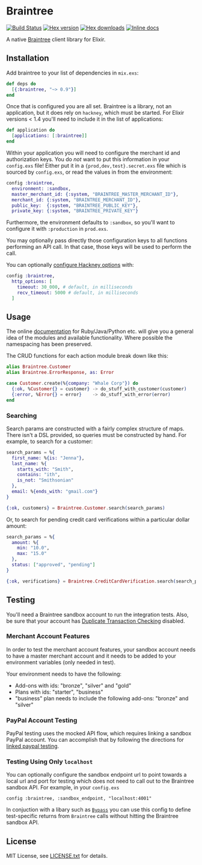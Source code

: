 # Braintree

[![Build Status](https://travis-ci.org/sorentwo/braintree-elixir.svg?branch=master)](https://travis-ci.org/sorentwo/braintree-elixir)
[![Hex version](https://img.shields.io/hexpm/v/braintree.svg "Hex version")](https://hex.pm/packages/braintree)
[![Hex downloads](https://img.shields.io/hexpm/dt/braintree.svg "Hex downloads")](https://hex.pm/packages/braintree)
[![Inline docs](https://inch-ci.org/github/sorentwo/braintree-elixir.svg)](https://inch-ci.org/github/sorentwo/braintree-elixir)

A native [Braintree][braintree] client library for Elixir.

[braintree]: https://www.braintreepayments.com

## Installation

Add braintree to your list of dependencies in `mix.exs`:

```elixir
def deps do
  [{:braintree, "~> 0.9"}]
end
```

Once that is configured you are all set. Braintree is a library, not an
application, but it does rely on `hackney`, which must be started. For Elixir
versions < 1.4 you'll need to include it in the list of applications:

```elixir
def application do
  [applications: [:braintree]]
end
```

Within your application you will need to configure the merchant id and
authorization keys. You do *not* want to put this information in your
`config.exs` file! Either put it in a `{prod,dev,test}.secret.exs` file which is
sourced by `config.exs`, or read the values in from the environment:

```elixir
config :braintree,
  environment: :sandbox,
  master_merchant_id: {:system, "BRAINTREE_MASTER_MERCHANT_ID"},
  merchant_id: {:system, "BRAINTREE_MERCHANT_ID"},
  public_key:  {:system, "BRAINTREE_PUBLIC_KEY"},
  private_key: {:system, "BRAINTREE_PRIVATE_KEY"}
```

Furthermore, the environment defaults to `:sandbox`, so you'll want to configure
it with `:production` in `prod.exs`.

You may optionally pass directly those configuration keys to all functions
performing an API call. In that case, those keys will be used to perform the
call.

You can optionally [configure Hackney options][opts] with:

```elixir
config :braintree,
  http_options: [
    timeout: 30_000, # default, in milliseconds
    recv_timeout: 5000 # default, in milliseconds
  ]
```

[opts]: https://github.com/benoitc/hackney/blob/master/doc/hackney.md#request5

## Usage

The online [documentation][doc] for Ruby/Java/Python etc. will give you a
general idea of the modules and available functionality. Where possible the
namespacing has been preserved.

The CRUD functions for each action module break down like this:

```elixir
alias Braintree.Customer
alias Braintree.ErrorResponse, as: Error

case Customer.create(%{company: "Whale Corp"}) do
  {:ok, %Customer{} = customer} -> do_stuff_with_customer(customer)
  {:error, %Error{} = error}    -> do_stuff_with_error(error)
end
```

### Searching

Search params are constructed with a fairly complex structure of maps. There
isn't a DSL provided, so queries must be constructed by hand. For example, to
search for a customer:

```elixir
search_params = %{
  first_name: %{is: "Jenna"},
  last_name: %{
    starts_with: "Smith",
    contains: "ith",
    is_not: "Smithsonian"
  },
  email: %{ends_with: "gmail.com"}
}

{:ok, customers} = Braintree.Customer.search(search_params)
```

Or, to search for pending credit card verifications within a particular dollar
amount:

```elixir
search_params = %{
  amount: %{
    min: "10.0",
    max: "15.0"
  },
  status: ["approved", "pending"]
}

{:ok, verifications} = Braintree.CreditCardVerification.search(search_params)
```

[doc]: https://developers.braintreepayments.com/

## Testing

You'll need a Braintree sandbox account to run the integration tests. Also, be
sure that your account has [Duplicate Transaction Checking][dtc] disabled.

### Merchant Account Features

In order to test the merchant account features, your sandbox account needs to
have a master merchant account and it needs to be added to your environment
variables (only needed in test).

Your environment needs to have the following:

* Add-ons with ids: "bronze", "silver" and "gold"
* Plans with ids: "starter", "business"
* "business" plan needs to include the following add-ons: "bronze" and "silver"

### PayPal Account Testing

PayPal testing uses the mocked API flow, which requires linking a sandbox PayPal
account. You can accomplish that by following the directions for [linked paypal
testing][plp].

[dtc]: https://articles.braintreepayments.com/control-panel/transactions/duplicate-checking
[plp]: https://developers.braintreepayments.com/guides/paypal/testing-go-live/php#linked-paypal-testing

### Testing Using Only `localhost`

You can optionally configure the sandbox endpoint url to point towards a local url and
port for testing which does not need to call out to the Braintree sandbox API.
For example, in your `config.exs`
```
config :braintree, :sandbox_endpoint, "localhost:4001"
```
In conjuction with a libary such as [`Bypass`](https://github.com/PSPDFKit-labs/bypass)
you can use this config to define test-specific returns from `Braintree` calls without
hitting the Braintree sandbox API.

## License

MIT License, see [LICENSE.txt](LICENSE.txt) for details.
